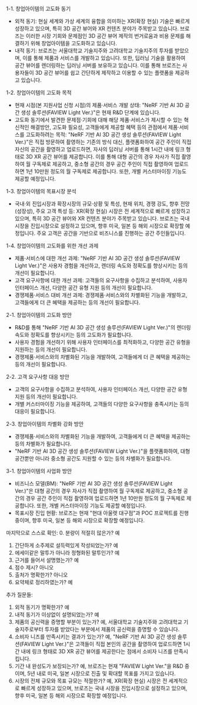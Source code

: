 1-1. 창업아이템의 고도화 동기
- 외적 동기: 현실 세계와 가상 세계의 융합을 의미하는 XR(확장 현실) 기술은 빠르게 성장하고 있으며, 특히 3D 공간 뷰어와 XR 컨텐츠 분야가 주목받고 있습니다. 브로즈는 이러한 시장 기회와 문제점인 3D 공간 뷰어 제작의 번거로움과 비용 문제를 해결하기 위해 창업아이템을 고도화하고 있습니다.
- 내적 동기: 브로즈는 서울대학교 기술지주와 고려대학교 기술지주의 투자를 받았으며, 이를 통해 제품과 서비스를 개발하고 있습니다. 또한, 딥러닝 기술을 활용하여 공간 뷰어를 렌더링하는 딥러닝 서버를 보유하고 있습니다. 이를 통해 브로즈는 사용자들이 3D 공간 뷰어를 쉽고 간단하게 제작하고 이용할 수 있는 플랫폼을 제공하고 있습니다.

1-2. 창업아이템의 고도화 목적
- 현재 시점(본 지원사업 신청 시점)의 제품·서비스 개발 상태: "NeRF 기반 AI 3D 공간 생성 솔루션(FAVIEW Light Ver.)"은 현재 R&D 단계에 있습니다.
- 고도화 동기에서 발견한 문제점·기회에 대해 해당 제품·서비스가 제시할 수 있는 혁신적인 해결방안, 고도화 필요성, 고객들에게 제공할 혜택 등의 관점에서 제품·서비스를 고도화하려는 목적: "NeRF 기반 AI 3D 공간 생성 솔루션(FAVIEW Light Ver.)"은 직접 방문하여 촬영하는 기존의 방식 대신, 플랫폼화하여 공간 주인이 직접 자신의 공간을 촬영하고 업로드하면, 자사의 딥러닝 서버를 통해 1시간 내에 링크 형태로 3D XR 공간 뷰어를 제공합니다. 이를 통해 대형 공간의 경우 자사가 직접 촬영하여 월 구독제로 제공하고, 중소형 공간의 경우 공간 주인이 직접 촬영하여 업로드하면 1년 10만원 정도의 월 구독제로 제공합니다. 또한, 개별 커스터마이징 기능도 제공할 예정입니다.

1-3. 창업아이템의 목표시장 분석
- 국내·외 진입시장과 확장시장의 규모·상황 및 특성, 현재 위치, 경쟁 강도, 향후 전망(성장성), 주요 고객 특성 등: XR(확장 현실) 시장은 전 세계적으로 빠르게 성장하고 있으며, 특히 3D 공간 뷰어와 XR 컨텐츠 분야가 주목받고 있습니다. 브로즈는 국내 시장을 진입시장으로 설정하고 있으며, 향후 미국, 일본 등 해외 시장으로 확장할 예정입니다. 주요 고객은 공간을 기반으로 비즈니스를 진행하는 공간 주인들입니다.

1-4. 창업아이템의 고도화를 위한 개선 과제
- 제품·서비스에 대한 개선 과제: "NeRF 기반 AI 3D 공간 생성 솔루션(FAVIEW Light Ver.)"은 사용자 경험을 개선하고, 렌더링 속도와 정확도를 향상시키는 등의 개선이 필요합니다.
- 고객 요구사항에 대한 개선 과제: 고객들의 요구사항을 수집하고 분석하여, 사용자 인터페이스 개선, 다양한 공간 유형 지원 등의 개선이 필요합니다.
- 경쟁제품·서비스 대비 개선 과제: 경쟁제품·서비스와의 차별화된 기능을 개발하고, 고객들에게 더 큰 혜택을 제공하는 등의 개선이 필요합니다.

2-1. 창업아이템의 고도화 방안
- R&D를 통해 "NeRF 기반 AI 3D 공간 생성 솔루션(FAVIEW Light Ver.)"의 렌더링 속도와 정확도를 향상시키는 등의 고도화가 필요합니다.
- 사용자 경험을 개선하기 위해 사용자 인터페이스를 최적화하고, 다양한 공간 유형을 지원하는 등의 개선이 필요합니다.
- 경쟁제품·서비스와의 차별화된 기능을 개발하여, 고객들에게 더 큰 혜택을 제공하는 등의 개선이 필요합니다.

2-2. 고객 요구사항 대응 방안
- 고객의 요구사항을 수집하고 분석하여, 사용자 인터페이스 개선, 다양한 공간 유형 지원 등의 개선이 필요합니다.
- 개별 커스터마이징 기능을 제공하여, 고객들의 다양한 요구사항을 충족시키는 등의 대응이 필요합니다.

2-3. 창업아이템의 차별화 강화 방안
- 경쟁제품·서비스와의 차별화된 기능을 개발하여, 고객들에게 더 큰 혜택을 제공하는 등의 차별화가 필요합니다.
- "NeRF 기반 AI 3D 공간 생성 솔루션(FAVIEW Light Ver.)"을 플랫폼화하여, 대형 공간뿐만 아니라 중소형 공간도 지원할 수 있는 등의 차별화가 필요합니다.

3-1. 창업아이템의 사업화 방안
- 비즈니스 모델(BM): "NeRF 기반 AI 3D 공간 생성 솔루션(FAVIEW Light Ver.)"은 대형 공간의 경우 자사가 직접 촬영하여 월 구독제로 제공하고, 중소형 공간의 경우 공간 주인이 직접 촬영하여 업로드하면 1년 10만원 정도의 월 구독제로 제공합니다. 또한, 개별 커스터마이징 기능도 제공할 예정입니다.
- 목표시장 진입 현황: 브로즈는 현재 "현대 아울렛 대구점"과 POC 프로젝트를 진행 중이며, 향후 미국, 일본 등 해외 시장으로 확장할 예정입니다.

마지막으로 스스로 확인:
0. 분량이 적절히 많은가? 예
1. 간단하게 소주제로 설득력있게 작성되었는가? 예
2. 에세이같은 말투가 아니라 정형화된 말투인가? 예
3. 근거를 들어서 설명했는가? 예
4. 점수 제시? 아니오
5. 출처가 명확한가? 아니오
6. 요약체로 정리하였는가? 예

추가 질문들:
1. 외적 동기가 명확한가? 예
2. 내적 동기가 이상없이 설명되었는가? 예
3. 제품의 공신력을 증명할 부분이 있는가? 예, 서울대학교 기술지주와 고려대학교 기술지주로부터 투자를 받았다는 부분에서 제품의 공신력을 증명할 수 있습니다.
4. 소비자 니즈를 만족시키는 결과가 있는가? 예, "NeRF 기반 AI 3D 공간 생성 솔루션(FAVIEW Light Ver.)"은 고객들이 직접 본인의 공간을 촬영하여 업로드하면 1시간 내에 링크 형태로 3D XR 공간 뷰어를 제공한다는 점에서 소비자 니즈를 만족시킵니다.
5. 기간 내 완성도가 보장되는가? 예, 브로즈는 현재 "FAVIEW Light Ver."을 R&D 중이며, 5년 내로 미국, 일본 시장으로 진출 및 확대할 목표를 가지고 있습니다.
6. 시장의 전체 규모와 목표 규모는 적절한가? 예, XR(확장 현실) 시장은 전 세계적으로 빠르게 성장하고 있으며, 브로즈는 국내 시장을 진입시장으로 설정하고 있으며, 향후 미국, 일본 등 해외 시장으로 확장할 예정입니다.